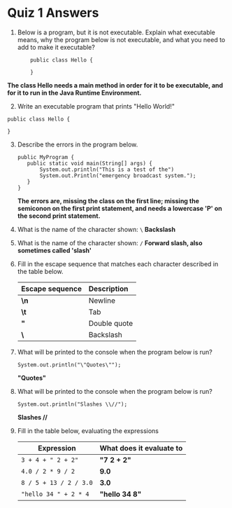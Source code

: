 # Quiz 1 Answers

1. Below is a program, but it is not executable. Explain what executable means, why the program below is not executable, and what you need to add to make it executable?
    ```
        public class Hello {

        }
    ```
__The class Hello needs a main method in order for it to be executable, and for it to run in the Java Runtime Environment.__

2. Write an executable program that prints "Hello World!"
```
public class Hello {

}
```

3. Describe the errors in the program below.
    ```
    public MyProgram {
       public static void main(String[] args) {
           System.out.println("This is a test of the")
           System.out.Println("emergency broadcast system.");
       }
   }
   ```
   __The errors are, missing the class on the first line; missing the semiconon on the first print statement, and needs a lowercase 'P' on the second print statement.__

4. What is the name of the character shown: `\`
__Backslash__

5. What is the name of the character shown: `/`
__Forward slash, also sometimes called 'slash'__

6. Fill in the escape sequence that matches each character described in the table below.

    | Escape sequence   | Description      |
    | -------------------- | :-------------------- |
    |  __\n__                     | Newline        |
    |  __\t__                     | Tab            |
    |  __\"__                     | Double quote   |
    |  __\\__                     | Backslash      |
    
7. What will be printed to the console when the program below is run?

    `System.out.println("\"Quotes\"");`
    
    __"Quotes"__
8. What will be printed to the console when the program below is run?

    `System.out.println("Slashes \\//");`
    
    __Slashes \//__
9. Fill in the table below, evaluating the expressions

    | Expression                 | What does it evaluate to   |
    |-----------------------------  | :----------------------------- |
    | `3 + 4 + " 2 + 2"`             | __"7 2 + 2"__                 |
    | `4.0 / 2 * 9 / 2`              | __9.0__                       |
    | `8 / 5 + 13 / 2 / 3.0`         | __3.0__                       |
    | `"hello 34 " + 2 * 4`          | __"hello 34 8"__              |
    

